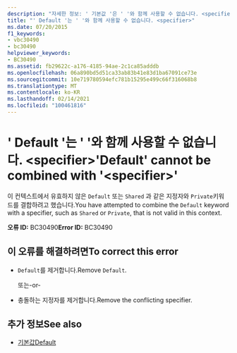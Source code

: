 ```yaml
---
description: "자세한 정보: ' 기본값 '은 ' '와 함께 사용할 수 없습니다. <specifier>"
title: "' Default '는 ' '와 함께 사용할 수 없습니다. <specifier>"
ms.date: 07/20/2015
f1_keywords:
- vbc30490
- bc30490
helpviewer_keywords:
- BC30490
ms.assetid: fb29622c-a176-4185-94ae-2c1ca85adddb
ms.openlocfilehash: 06a890bd5d51ca33ab83b41e83d1ba67091ce73e
ms.sourcegitcommit: 10e719780594efc781b15295e499c66f316068b8
ms.translationtype: MT
ms.contentlocale: ko-KR
ms.lasthandoff: 02/14/2021
ms.locfileid: "100461816"
---
```

# <a name="default-cannot-be-combined-with-specifier"></a><span data-ttu-id="184ce-103">' Default '는 ' '와 함께 사용할 수 없습니다. \<specifier></span><span class="sxs-lookup"><span data-stu-id="184ce-103">'Default' cannot be combined with '\<specifier>'</span></span>

<span data-ttu-id="184ce-104">이 컨텍스트에서 유효하지 않은 `Default` 또는 `Shared` 과 같은 지정자와 `Private`키워드를 결합하려고 했습니다.</span><span class="sxs-lookup"><span data-stu-id="184ce-104">You have attempted to combine the `Default` keyword with a specifier, such as `Shared` or `Private`, that is not valid in this context.</span></span>  
  
 <span data-ttu-id="184ce-105">**오류 ID:** BC30490</span><span class="sxs-lookup"><span data-stu-id="184ce-105">**Error ID:** BC30490</span></span>  
  
## <a name="to-correct-this-error"></a><span data-ttu-id="184ce-106">이 오류를 해결하려면</span><span class="sxs-lookup"><span data-stu-id="184ce-106">To correct this error</span></span>  
  
- <span data-ttu-id="184ce-107">`Default`를 제거합니다.</span><span class="sxs-lookup"><span data-stu-id="184ce-107">Remove `Default`.</span></span>  
  
     <span data-ttu-id="184ce-108">또는</span><span class="sxs-lookup"><span data-stu-id="184ce-108">-or-</span></span>  
  
- <span data-ttu-id="184ce-109">충돌하는 지정자를 제거합니다.</span><span class="sxs-lookup"><span data-stu-id="184ce-109">Remove the conflicting specifier.</span></span>  
  
## <a name="see-also"></a><span data-ttu-id="184ce-110">추가 정보</span><span class="sxs-lookup"><span data-stu-id="184ce-110">See also</span></span>

- [<span data-ttu-id="184ce-111">기본값</span><span class="sxs-lookup"><span data-stu-id="184ce-111">Default</span></span>](../language-reference/modifiers/default.md)
